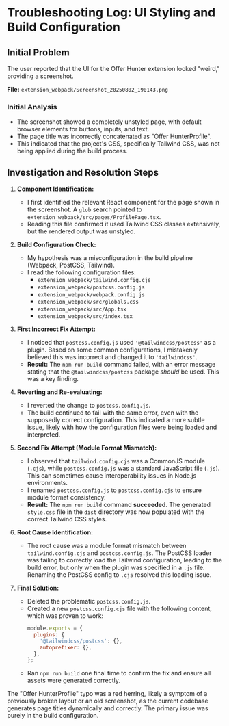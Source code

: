 # Troubleshooting Log: UI Styling and Build Configuration

## Initial Problem

The user reported that the UI for the Offer Hunter extension looked "weird," providing a screenshot.

**File:** `extension_webpack/Screenshot_20250802_190143.png`

### Initial Analysis

- The screenshot showed a completely unstyled page, with default browser elements for buttons, inputs, and text.
- The page title was incorrectly concatenated as "Offer HunterProfile".
- This indicated that the project's CSS, specifically Tailwind CSS, was not being applied during the build process.

## Investigation and Resolution Steps

1.  **Component Identification:**
    - I first identified the relevant React component for the page shown in the screenshot. A `glob` search pointed to `extension_webpack/src/pages/ProfilePage.tsx`.
    - Reading this file confirmed it used Tailwind CSS classes extensively, but the rendered output was unstyled.

2.  **Build Configuration Check:**
    - My hypothesis was a misconfiguration in the build pipeline (Webpack, PostCSS, Tailwind).
    - I read the following configuration files:
        - `extension_webpack/tailwind.config.cjs`
        - `extension_webpack/postcss.config.js`
        - `extension_webpack/webpack.config.js`
        - `extension_webpack/src/globals.css`
        - `extension_webpack/src/App.tsx`
        - `extension_webpack/src/index.tsx`

3.  **First Incorrect Fix Attempt:**
    - I noticed that `postcss.config.js` used `'@tailwindcss/postcss'` as a plugin. Based on some common configurations, I mistakenly believed this was incorrect and changed it to `'tailwindcss'`.
    - **Result:** The `npm run build` command failed, with an error message stating that the `@tailwindcss/postcss` package *should* be used. This was a key finding.

4.  **Reverting and Re-evaluating:**
    - I reverted the change to `postcss.config.js`.
    - The build continued to fail with the same error, even with the supposedly correct configuration. This indicated a more subtle issue, likely with how the configuration files were being loaded and interpreted.

5.  **Second Fix Attempt (Module Format Mismatch):**
    - I observed that `tailwind.config.cjs` was a CommonJS module (`.cjs`), while `postcss.config.js` was a standard JavaScript file (`.js`). This can sometimes cause interoperability issues in Node.js environments.
    - I renamed `postcss.config.js` to `postcss.config.cjs` to ensure module format consistency.
    - **Result:** The `npm run build` command **succeeded**. The generated `style.css` file in the `dist` directory was now populated with the correct Tailwind CSS styles.

6.  **Root Cause Identification:**
    - The root cause was a module format mismatch between `tailwind.config.cjs` and `postcss.config.js`. The PostCSS loader was failing to correctly load the Tailwind configuration, leading to the build error, but only when the plugin was specified in a `.js` file. Renaming the PostCSS config to `.cjs` resolved this loading issue.

7.  **Final Solution:**
    - Deleted the problematic `postcss.config.js`.
    - Created a new `postcss.config.cjs` file with the following content, which was proven to work:
      ```javascript
      module.exports = {
        plugins: {
          '@tailwindcss/postcss': {},
          autoprefixer: {},
        },
      };
      ```
    - Ran `npm run build` one final time to confirm the fix and ensure all assets were generated correctly.

The "Offer HunterProfile" typo was a red herring, likely a symptom of a previously broken layout or an old screenshot, as the current codebase generates page titles dynamically and correctly. The primary issue was purely in the build configuration.